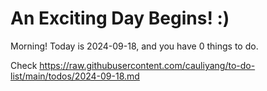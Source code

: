 # An Exciting Day Begins! :)

Morning! Today is 2024-09-18, and you have 0 things to do.

Check https://raw.githubusercontent.com/cauliyang/to-do-list/main/todos/2024-09-18.md